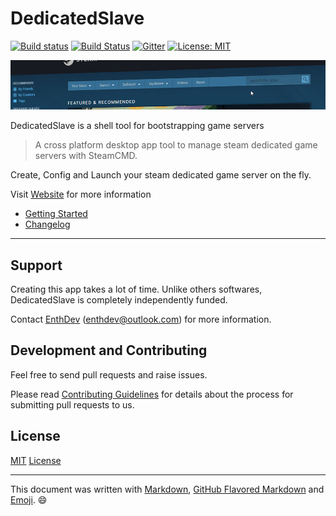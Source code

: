 # DedicatedSlave

[![Build status](https://ci.appveyor.com/api/projects/status/48sdh08vtxp7kho8?svg=true)](https://ci.appveyor.com/project/alex1a/dedicatedslave)
[![Build Status](https://travis-ci.org/EnthDev/dedicatedslave.svg?branch=master)](https://travis-ci.org/EnthDev/dedicatedslave)
[![Gitter](https://img.shields.io/gitter/room/nwjs/nw.js.svg)](https://gitter.im/dedicatedslave)
[![License: MIT](https://img.shields.io/badge/License-MIT-yellow.svg)](LICENSE)

![DedicatedSlave Banner](docs/img/wide-banner.png)

DedicatedSlave is a shell tool for bootstrapping game servers

> A cross platform desktop app tool to manage steam dedicated game servers with SteamCMD.

Create, Config and Launch your steam dedicated game server on the fly.

Visit [Website](http://dedicatedslave.readthedocs.io) for more information

* [Getting Started](http://dedicatedslave.readthedocs.io/en/latest/user-guide/gettingstarted/)
* [Changelog](http://dedicatedslave.readthedocs.io/en/latest/about/release-notes/)

***

## Support

Creating this app takes a lot of time. Unlike others softwares,
DedicatedSlave is completely independently funded.

Contact [EnthDev](https://github.com/EnthDev) (<enthdev@outlook.com>) for more information.

## Development and Contributing

Feel free to send pull requests and raise issues.

Please read [Contributing Guidelines](http://dedicatedslave.readthedocs.io/en/latest/developer-guide/contributing/) for details about the process for submitting pull requests to us.

## License

[MIT](https://opensource.org/licenses/MIT) [License](LICENSE)

***

This document was written with [Markdown](http://daringfireball.net/projects/markdown/), [GitHub Flavored Markdown](https://guides.github.com/features/mastering-markdown/) and [Emoji](http://www.webpagefx.com/tools/emoji-cheat-sheet/). :smile:
